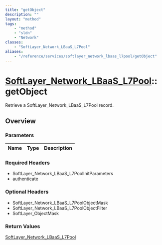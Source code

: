```yaml
---
title: "getObject"
description: ""
layout: "method"
tags:
    - "method"
    - "sldn"
    - "Network"
classes:
    - "SoftLayer_Network_LBaaS_L7Pool"
aliases:
    - "/reference/services/softlayer_network_lbaas_l7pool/getObject"
---
```

# [SoftLayer_Network_LBaaS_L7Pool](/reference/services/SoftLayer_Network_LBaaS_L7Pool)::getObject

Retrieve a SoftLayer_Network_LBaaS_L7Pool record.


## Overview 


### Parameters 
|Name | Type | Description |
| --- | --- | --- |


### Required Headers
* SoftLayer_Network_LBaaS_L7PoolInitParameters
* authenticate

### Optional Headers
* SoftLayer_Network_LBaaS_L7PoolObjectMask
* SoftLayer_Network_LBaaS_L7PoolObjectFilter
* SoftLayer_ObjectMask

### Return Values
<a href='/reference/datatypes/SoftLayer_Network_LBaaS_L7Pool'>SoftLayer_Network_LBaaS_L7Pool </a>

